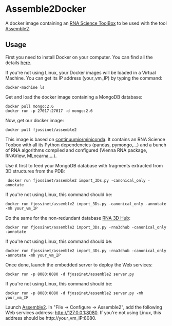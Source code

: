 Assemble2Docker
===============

A docker image containing an [RNA Science ToolBox](http://fjossinet.github.io/RNA-Science-Toolbox/) to be used with the tool [Assemble2](http://www.bioinformatics.org/assemble/).

Usage
-----

First you need to install Docker on your computer. You can find all the details [here](https://docs.docker.com/engine/installation/).

If you're not using Linux, your Docker images will be loaded in a Virtual Machine. You can get its IP address (your_vm_IP) by typing the command:

    docker-machine ls

Get and load the docker image containing a MongoDB database:  

    docker pull mongo:2.6
    docker run -p 27017:27017 -d mongo:2.6

Now, get our docker image:

    docker pull fjossinet/assemble2

This image is based on [continuumio/miniconda](https://github.com/ContinuumIO/docker-images/tree/master/miniconda). It contains an RNA Science Toobox with all its Python dependencies (pandas, pymongo,...) and a bunch of RNA algorithms compiled and configured (Vienna RNA package, RNAView, MLocarna,...).

Use it first to feed your MongoDB database with fragments extracted from 3D structures from the PDB:

     docker run fjossinet/assemble2 import_3Ds.py -canonical_only -annotate

If you're not using Linux, this command should be:

    docker run fjossinet/assemble2 import_3Ds.py -canonical_only -annotate -mh your_vm_IP

Do the same for the non-redundant database [RNA 3D Hub](http://rna.bgsu.edu/rna3dhub/):

    docker run fjossinet/assemble2 import_3Ds.py -rna3dhub -canonical_only -annotate

If you're not using Linux, this command should be:

    docker run fjossinet/assemble2 import_3Ds.py -rna3dhub -canonical_only -annotate -mh your_vm_IP

Once done, launch the embedded server to deploy the Web services:

    docker run -p 8080:8080 -d fjossinet/assemble2 server.py

If you're not using Linux, this command should be:

    docker run -p 8080:8080 -d fjossinet/assemble2 server.py -mh your_vm_IP

Launch [Assemble2](http://www.bioinformatics.org/assemble/). In "File -> Configure -> Assemble2", add the following Web services address: http://127.0.0.1:8080. If you're not using Linux, this address should be http://your_vm_IP:8080.
